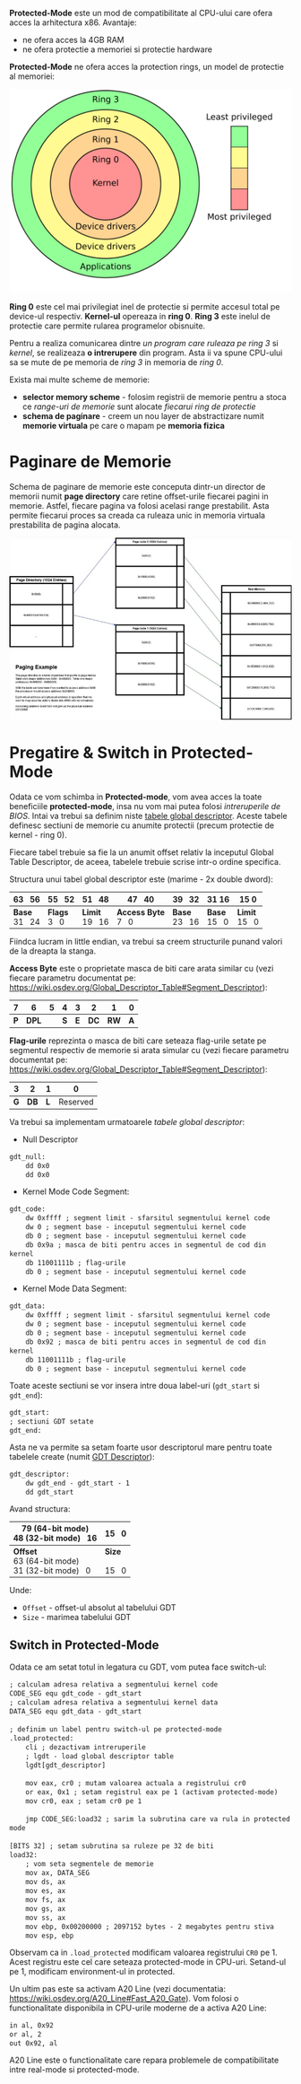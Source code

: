 **Protected-Mode** este un mod de compatibilitate al CPU-ului care ofera acces la arhitectura x86.
Avantaje:
- ne ofera acces la 4GB RAM
- ne ofera protectie a memoriei si protectie hardware

**Protected-Mode** ne ofera acces la protection rings, un model de protectie al memoriei:

![](Wiki/imgs/protection-rings.png)

**Ring 0** este cel mai privilegiat inel de protectie si permite accesul total pe device-ul respectiv. **Kernel-ul** opereaza in **ring 0**.
**Ring 3** este inelul de protectie care permite rularea programelor obisnuite.

Pentru a realiza comunicarea dintre *un program care ruleaza pe ring 3* si *kernel*, se realizeaza **o intrerupere** din program. Asta ii va spune CPU-ului sa se mute de pe memoria de *ring 3* in memoria de *ring 0*.

Exista mai multe scheme de memorie:
- **selector memory scheme** - folosim registrii de memorie pentru a stoca ce *range-uri de memorie* sunt alocate *fiecarui ring de protectie*
- **schema de paginare** - creem un nou layer de abstractizare numit **memorie virtuala** pe care o mapam pe **memoria fizica**

# Paginare de Memorie
Schema de paginare de memorie este conceputa dintr-un director de memorii numit **page directory** care retine offset-urile fiecarei pagini in memorie. Astfel, fiecare pagina va folosi acelasi range prestabilit. Asta permite fiecarui proces sa creada ca ruleaza unic in memoria virtuala prestabilita de pagina alocata.

![](Wiki/imgs/page-scheme.png)

# Pregatire & Switch in Protected-Mode
Odata ce vom schimba in **Protected-mode**, vom avea acces la toate beneficiile **protected-mode**, insa nu vom mai putea folosi *intreruperile de BIOS*.
Intai va trebui sa definim niste [tabele global descriptor](https://wiki.osdev.org/GDT_Tutorial#What_to_Put_In_a_GDT). Aceste tabele definesc sectiuni de memorie cu anumite protectii (precum protectie de kernel - ring 0).

Fiecare tabel trebuie sa fie la un anumit offset relativ la inceputul Global Table Descriptor, de aceea, tabelele trebuie scrise intr-o ordine specifica.

Structura unui tabel global descriptor este (marime - 2x double dword):

| 63   56               | 55   52              | 51   48                | 47   40                    | 39   32               | 31   16              | 15   0                |
| --------------------- | -------------------- | ---------------------- | -------------------------- | --------------------- | -------------------- | --------------------- |
| **Base**  <br>31   24 | **Flags**  <br>3   0 | **Limit**  <br>19   16 | **Access Byte**  <br>7   0 | **Base**  <br>23   16 | **Base**  <br>15   0 | **Limit**  <br>15   0 |

Fiindca lucram in little endian, va trebui sa creem structurile punand valori de la dreapta la stanga.

**Access Byte** este o proprietate masca de biti care arata similar cu (vezi fiecare parametru documentat pe: https://wiki.osdev.org/Global_Descriptor_Table#Segment_Descriptor):

| 7     | 6       | 5   | 4     | 3     | 2      | 1      | 0     |
| ----- | ------- | --- | ----- | ----- | ------ | ------ | ----- |
| **P** | **DPL** |     | **S** | **E** | **DC** | **RW** | **A** |

**Flag-urile** reprezinta o masca de biti care seteaza flag-urile setate pe segmentul respectiv de memorie si arata simular cu (vezi fiecare parametru documentat pe: https://wiki.osdev.org/Global_Descriptor_Table#Segment_Descriptor):

|3|2|1|0|
|---|---|---|---|
|**G**|**DB**|**L**|Reserved|


Va trebui sa implementam urmatoarele *tabele global descriptor*:
- Null Descriptor

```
gdt_null:
	dd 0x0
	dd 0x0
```


- Kernel Mode Code Segment:

```
gdt_code:
	dw 0xffff ; segment limit - sfarsitul segmentului kernel code
	dw 0 ; segment base - inceputul segmentului kernel code
	db 0 ; segment base - inceputul segmentului kernel code
	db 0x9a ; masca de biti pentru acces in segmentul de cod din kernel
	db 11001111b ; flag-urile 
	db 0 ; segment base - inceputul segmentului kernel code
```

- Kernel Mode Data Segment:

```
gdt_data:
	dw 0xffff ; segment limit - sfarsitul segmentului kernel code
	dw 0 ; segment base - inceputul segmentului kernel code
	db 0 ; segment base - inceputul segmentului kernel code
	db 0x92 ; masca de biti pentru acces in segmentul de cod din kernel
	db 11001111b ; flag-urile 
	db 0 ; segment base - inceputul segmentului kernel code
```


Toate aceste sectiuni se vor insera intre doua label-uri (`gdt_start` si `gdt_end`):
```
gdt_start:
; sectiuni GDT setate
gdt_end:
```

Asta ne va permite sa setam foarte usor descriptorul mare pentru toate tabelele create (numit [GDT Descriptor](https://wiki.osdev.org/Global_Descriptor_Table)):
```
gdt_descriptor:
	dw gdt_end - gdt_start - 1
	dd gdt_start
```
Avand structura:

|79 (64-bit mode)  <br>48 (32-bit mode)   16|15   0|
|---|---|
|**Offset**  <br>63 (64-bit mode)  <br>31 (32-bit mode)   0|**Size**  <br>  <br>15   0|


Unde:
- `Offset` - offset-ul absolut al tabelului GDT
- `Size` - marimea tabelului GDT
## Switch in Protected-Mode
Odata ce am setat totul in legatura cu GDT, vom putea face switch-ul:
```
; calculam adresa relativa a segmentului kernel code
CODE_SEG equ gdt_code - gdt_start
; calculam adresa relativa a segmentului kernel data
DATA_SEG equ gdt_data - gdt_start

; definim un label pentru switch-ul pe protected-mode
.load_protected:
	cli ; dezactivam intreruperile
	; lgdt - load global descriptor table
	lgdt[gdt_descriptor]

	mov eax, cr0 ; mutam valoarea actuala a registrului cr0
	or eax, 0x1 ; setam registrul eax pe 1 (activam protected-mode)
	mov cr0, eax ; setam cr0 pe 1
	
	jmp CODE_SEG:load32 ; sarim la subrutina care va rula in protected mode

[BITS 32] ; setam subrutina sa ruleze pe 32 de biti
load32:
	; vom seta segmentele de memorie
	mov ax, DATA_SEG
	mov ds, ax
	mov es, ax
	mov fs, ax
	mov gs, ax
	mov ss, ax
	mov ebp, 0x00200000 ; 2097152 bytes - 2 megabytes pentru stiva
	mov esp, ebp
```


Observam ca in `.load_protected` modificam valoarea registrului `CR0` pe 1. Acest registru este cel care seteaza protected-mode in CPU-uri. Setand-ul pe 1, modificam environment-ul in protected.

Un ultim pas este sa activam A20 Line (vezi documentatia: https://wiki.osdev.org/A20_Line#Fast_A20_Gate). Vom folosi o functionalitate disponibila in CPU-urile moderne de a activa A20 Line:
```
in al, 0x92
or al, 2
out 0x92, al
```
A20 Line este o functionalitate care repara problemele de compatibilitate intre real-mode si protected-mode.